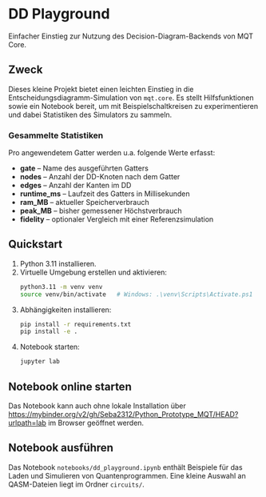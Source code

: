 # DD Playground

Einfacher Einstieg zur Nutzung des Decision-Diagram-Backends von MQT Core.

## Zweck

Dieses kleine Projekt bietet einen leichten Einstieg in die
Entscheidungsdiagramm-Simulation von `mqt.core`.
Es stellt Hilfsfunktionen sowie ein Notebook bereit, um mit
Beispielschaltkreisen zu experimentieren und dabei Statistiken des
Simulators zu sammeln.

### Gesammelte Statistiken

Pro angewendetem Gatter werden u.a. folgende Werte erfasst:

- **gate** – Name des ausgeführten Gatters
- **nodes** – Anzahl der DD-Knoten nach dem Gatter
- **edges** – Anzahl der Kanten im DD
- **runtime_ms** – Laufzeit des Gatters in Millisekunden
- **ram_MB** – aktueller Speicherverbrauch
- **peak_MB** – bisher gemessener Höchstverbrauch
- **fidelity** – optionaler Vergleich mit einer Referenzsimulation


## Quickstart

1. Python 3.11 installieren.
2. Virtuelle Umgebung erstellen und aktivieren:
   ```bash
   python3.11 -m venv venv
   source venv/bin/activate   # Windows: .\venv\Scripts\Activate.ps1
   ```
3. Abhängigkeiten installieren:
   ```bash
   pip install -r requirements.txt
   pip install -e .

   ```
4. Notebook starten:
   ```bash
   jupyter lab
   ```


## Notebook online starten

Das Notebook kann auch ohne lokale Installation über
https://mybinder.org/v2/gh/Seba2312/Python_Prototype_MQT/HEAD?urlpath=lab
im Browser geöffnet werden.

## Notebook ausführen

Das Notebook `notebooks/dd_playground.ipynb` enthält Beispiele für das
Laden und Simulieren von Quantenprogrammen. Eine kleine Auswahl an
QASM-Dateien liegt im Ordner `circuits/`.
